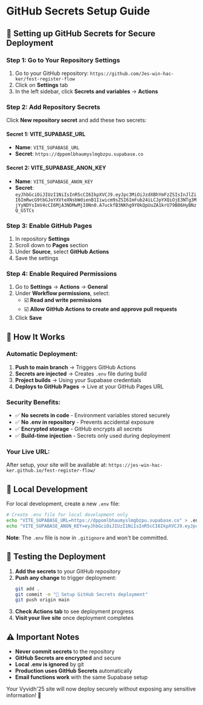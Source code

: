 # GitHub Secrets Setup Guide

## 🔐 Setting up GitHub Secrets for Secure Deployment

### Step 1: Go to Your Repository Settings
1. Go to your GitHub repository: `https://github.com/Jes-win-hac-ker/fest-register-flow`
2. Click on **Settings** tab
3. In the left sidebar, click **Secrets and variables** → **Actions**

### Step 2: Add Repository Secrets
Click **New repository secret** and add these two secrets:

#### Secret 1: VITE_SUPABASE_URL
- **Name**: `VITE_SUPABASE_URL`
- **Secret**: `https://dppomlbhaumyslmgbzpu.supabase.co`

#### Secret 2: VITE_SUPABASE_ANON_KEY  
- **Name**: `VITE_SUPABASE_ANON_KEY`
- **Secret**: `eyJhbGciOiJIUzI1NiIsInR5cCI6IkpXVCJ9.eyJpc3MiOiJzdXBhYmFzZSIsInJlZiI6ImRwcG9tbGJoYXVteXNsbWdienB1Iiwicm9sZSI6ImFub24iLCJpYXQiOjE3NTg3MjYyNDYsImV4cCI6MjA3NDMwMjI0Nn0.A7uckfB3NKhg9Y0kQpUuZA1krU79B86HyBNzQ_G5TCs`

### Step 3: Enable GitHub Pages
1. In repository **Settings**
2. Scroll down to **Pages** section
3. Under **Source**, select **GitHub Actions**
4. Save the settings

### Step 4: Enable Required Permissions
1. Go to **Settings** → **Actions** → **General**
2. Under **Workflow permissions**, select:
   - ☑️ **Read and write permissions**
   - ☑️ **Allow GitHub Actions to create and approve pull requests**
3. Click **Save**

## 🚀 How It Works

### Automatic Deployment:
1. **Push to main branch** → Triggers GitHub Actions
2. **Secrets are injected** → Creates `.env` file during build
3. **Project builds** → Using your Supabase credentials
4. **Deploys to GitHub Pages** → Live at your GitHub Pages URL

### Security Benefits:
- ✅ **No secrets in code** - Environment variables stored securely
- ✅ **No .env in repository** - Prevents accidental exposure
- ✅ **Encrypted storage** - GitHub encrypts all secrets
- ✅ **Build-time injection** - Secrets only used during deployment

### Your Live URL:
After setup, your site will be available at:
`https://jes-win-hac-ker.github.io/fest-register-flow/`

## 🔧 Local Development

For local development, create a new `.env` file:

```bash
# Create .env file for local development only
echo "VITE_SUPABASE_URL=https://dppomlbhaumyslmgbzpu.supabase.co" > .env
echo "VITE_SUPABASE_ANON_KEY=eyJhbGciOiJIUzI1NiIsInR5cCI6IkpXVCJ9.eyJpc3MiOiJzdXBhYmFzZSIsInJlZiI6ImRwcG9tbGJoYXVteXNsbWdienB1Iiwicm9sZSI6ImFub24iLCJpYXQiOjE3NTg3MjYyNDYsImV4cCI6MjA3NDMwMjI0Nn0.A7uckfB3NKhg9Y0kQpUuZA1krU79B86HyBNzQ_G5TCs" >> .env
```

**Note**: The `.env` file is now in `.gitignore` and won't be committed.

## 🧪 Testing the Deployment

1. **Add the secrets** to your GitHub repository
2. **Push any change** to trigger deployment:
   ```bash
   git add .
   git commit -m "🔐 Setup GitHub Secrets deployment"
   git push origin main
   ```
3. **Check Actions tab** to see deployment progress
4. **Visit your live site** once deployment completes

## ⚠️ Important Notes

- **Never commit secrets** to the repository
- **GitHub Secrets are encrypted** and secure
- **Local .env is ignored** by git
- **Production uses GitHub Secrets** automatically
- **Email functions work** with the same Supabase setup

Your Vyvidh'25 site will now deploy securely without exposing any sensitive information! 🎉